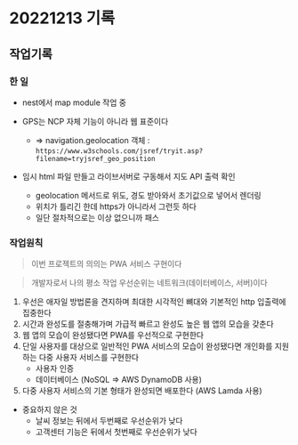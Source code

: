 # 20221213 기록
## 작업기록
### 한 일
- nest에서 map module 작업 중

- GPS는 NCP 자체 기능이 아니라 웹 표준이다 
  - => navigation.geolocation 객체 : `https://www.w3schools.com/jsref/tryit.asp?filename=tryjsref_geo_position`

- 임시 html 파일 만들고 라이브서버로 구동해서 지도 API 출력 확인
  - geolocation 메서드로 위도, 경도 받아와서 초기값으로 넣어서 렌더링
  - 위치가 틀리긴 한데 https가 아니라서 그런듯 하다
  - 일단 절차적으로는 이상 없으니까 패스

### 작업원칙
> 이번 프로젝트의 의의는 PWA 서비스 구현이다

> 개발자로서 나의 평소 작업 우선순위는 네트워크(데이터베이스, 서버)이다

1. 우선은 애자일 방법론을 견지하며 최대한 시각적인 뼈대와 기본적인 http 입출력에 집중한다
2. 시간과 완성도를 절충해가며 가급적 빠르고 완성도 높은 웹 앱의 모습을 갖춘다
3. 웹 앱의 모습이 완성됐다면 PWA를 우선적으로 구현한다
4. 단일 사용자를 대상으로 일반적인 PWA 서비스의 모습이 완성됐다면 개인화를 지원하는 다중 사용자 서비스를 구현한다
   - 사용자 인증
   - 데이터베이스 (NoSQL => AWS DynamoDB 사용)
5. 다중 사용자 서비스의 기본 형태가 완성되면 배포한다 (AWS Lamda 사용)

- 중요하지 않은 것
  - 날씨 정보는 뒤에서 두번째로 우선순위가 낮다
  - 고객센터 기능은 뒤에서 첫번째로 우선순위가 낮다